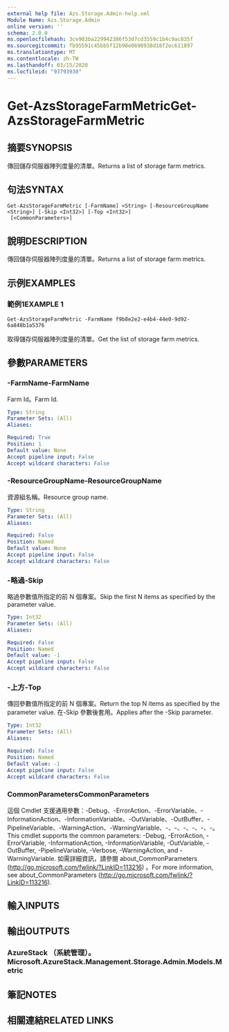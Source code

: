 ```yaml
---
external help file: Azs.Storage.Admin-help.xml
Module Name: Azs.Storage.Admin
online version: ''
schema: 2.0.0
ms.openlocfilehash: 3ce903ba229942386f53d7cd3559c1b4c9ac835f
ms.sourcegitcommit: fb95591c45bb5f12b98e0690938d18f2ec611897
ms.translationtype: MT
ms.contentlocale: zh-TW
ms.lasthandoff: 03/15/2020
ms.locfileid: "93793930"
---
```

# <span data-ttu-id="029a0-101">Get-AzsStorageFarmMetric</span><span class="sxs-lookup"><span data-stu-id="029a0-101">Get-AzsStorageFarmMetric</span></span>

## <span data-ttu-id="029a0-102">摘要</span><span class="sxs-lookup"><span data-stu-id="029a0-102">SYNOPSIS</span></span>
<span data-ttu-id="029a0-103">傳回儲存伺服器陣列度量的清單。</span><span class="sxs-lookup"><span data-stu-id="029a0-103">Returns a list of storage farm metrics.</span></span>

## <span data-ttu-id="029a0-104">句法</span><span class="sxs-lookup"><span data-stu-id="029a0-104">SYNTAX</span></span>

```
Get-AzsStorageFarmMetric [-FarmName] <String> [-ResourceGroupName <String>] [-Skip <Int32>] [-Top <Int32>]
 [<CommonParameters>]
```

## <span data-ttu-id="029a0-105">說明</span><span class="sxs-lookup"><span data-stu-id="029a0-105">DESCRIPTION</span></span>
<span data-ttu-id="029a0-106">傳回儲存伺服器陣列度量的清單。</span><span class="sxs-lookup"><span data-stu-id="029a0-106">Returns a list of storage farm metrics.</span></span>

## <span data-ttu-id="029a0-107">示例</span><span class="sxs-lookup"><span data-stu-id="029a0-107">EXAMPLES</span></span>

### <span data-ttu-id="029a0-108">範例1</span><span class="sxs-lookup"><span data-stu-id="029a0-108">EXAMPLE 1</span></span>
```
Get-AzsStorageFarmMetric -FarmName f9b8e2e2-e4b4-44e0-9d92-6a848b1a5376
```

<span data-ttu-id="029a0-109">取得儲存伺服器陣列度量的清單。</span><span class="sxs-lookup"><span data-stu-id="029a0-109">Get the list of storage farm metrics.</span></span>

## <span data-ttu-id="029a0-110">參數</span><span class="sxs-lookup"><span data-stu-id="029a0-110">PARAMETERS</span></span>

### <span data-ttu-id="029a0-111">-FarmName</span><span class="sxs-lookup"><span data-stu-id="029a0-111">-FarmName</span></span>
<span data-ttu-id="029a0-112">Farm Id。</span><span class="sxs-lookup"><span data-stu-id="029a0-112">Farm Id.</span></span>

```yaml
Type: String
Parameter Sets: (All)
Aliases:

Required: True
Position: 1
Default value: None
Accept pipeline input: False
Accept wildcard characters: False
```

### <span data-ttu-id="029a0-113">-ResourceGroupName</span><span class="sxs-lookup"><span data-stu-id="029a0-113">-ResourceGroupName</span></span>
<span data-ttu-id="029a0-114">資源組名稱。</span><span class="sxs-lookup"><span data-stu-id="029a0-114">Resource group name.</span></span>

```yaml
Type: String
Parameter Sets: (All)
Aliases:

Required: False
Position: Named
Default value: None
Accept pipeline input: False
Accept wildcard characters: False
```

### <span data-ttu-id="029a0-115">-略過</span><span class="sxs-lookup"><span data-stu-id="029a0-115">-Skip</span></span>
<span data-ttu-id="029a0-116">略過參數值所指定的前 N 個專案。</span><span class="sxs-lookup"><span data-stu-id="029a0-116">Skip the first N items as specified by the parameter value.</span></span>

```yaml
Type: Int32
Parameter Sets: (All)
Aliases:

Required: False
Position: Named
Default value: -1
Accept pipeline input: False
Accept wildcard characters: False
```

### <span data-ttu-id="029a0-117">-上方</span><span class="sxs-lookup"><span data-stu-id="029a0-117">-Top</span></span>
<span data-ttu-id="029a0-118">傳回參數值所指定的前 N 個專案。</span><span class="sxs-lookup"><span data-stu-id="029a0-118">Return the top N items as specified by the parameter value.</span></span>
<span data-ttu-id="029a0-119">在-Skip 參數後套用。</span><span class="sxs-lookup"><span data-stu-id="029a0-119">Applies after the -Skip parameter.</span></span>

```yaml
Type: Int32
Parameter Sets: (All)
Aliases:

Required: False
Position: Named
Default value: -1
Accept pipeline input: False
Accept wildcard characters: False
```

### <span data-ttu-id="029a0-120">CommonParameters</span><span class="sxs-lookup"><span data-stu-id="029a0-120">CommonParameters</span></span>
<span data-ttu-id="029a0-121">這個 Cmdlet 支援通用參數：-Debug、-ErrorAction、-ErrorVariable、-InformationAction、-InformationVariable、-OutVariable、-OutBuffer、-PipelineVariable、-WarningAction、-WarningVariable、-、-、-、-、-、-。</span><span class="sxs-lookup"><span data-stu-id="029a0-121">This cmdlet supports the common parameters: -Debug, -ErrorAction, -ErrorVariable, -InformationAction, -InformationVariable, -OutVariable, -OutBuffer, -PipelineVariable, -Verbose, -WarningAction, and -WarningVariable.</span></span> <span data-ttu-id="029a0-122">如需詳細資訊，請參閱 about_CommonParameters (http://go.microsoft.com/fwlink/?LinkID=113216) 。</span><span class="sxs-lookup"><span data-stu-id="029a0-122">For more information, see about_CommonParameters (http://go.microsoft.com/fwlink/?LinkID=113216).</span></span>

## <span data-ttu-id="029a0-123">輸入</span><span class="sxs-lookup"><span data-stu-id="029a0-123">INPUTS</span></span>

## <span data-ttu-id="029a0-124">輸出</span><span class="sxs-lookup"><span data-stu-id="029a0-124">OUTPUTS</span></span>

### <span data-ttu-id="029a0-125">AzureStack （系統管理）。</span><span class="sxs-lookup"><span data-stu-id="029a0-125">Microsoft.AzureStack.Management.Storage.Admin.Models.Metric</span></span>

## <span data-ttu-id="029a0-126">筆記</span><span class="sxs-lookup"><span data-stu-id="029a0-126">NOTES</span></span>

## <span data-ttu-id="029a0-127">相關連結</span><span class="sxs-lookup"><span data-stu-id="029a0-127">RELATED LINKS</span></span>
